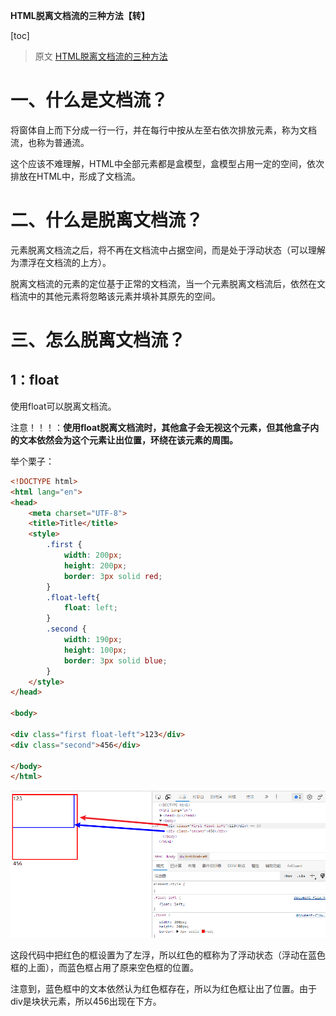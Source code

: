 **HTML脱离文档流的三种方法【转】**

[toc]

> 原文 [HTML脱离文档流的三种方法](https://blog.csdn.net/theLostLamb/article/details/79581984)

# 一、什么是文档流？

将窗体自上而下分成一行一行，并在每行中按从左至右依次排放元素，称为文档流，也称为普通流。

这个应该不难理解，HTML中全部元素都是盒模型，盒模型占用一定的空间，依次排放在HTML中，形成了文档流。


# 二、什么是脱离文档流？

元素脱离文档流之后，将不再在文档流中占据空间，而是处于浮动状态（可以理解为漂浮在文档流的上方）。

脱离文档流的元素的定位基于正常的文档流，当一个元素脱离文档流后，依然在文档流中的其他元素将忽略该元素并填补其原先的空间。


# 三、怎么脱离文档流？

## 1：float

使用float可以脱离文档流。

注意！！！：**使用float脱离文档流时，其他盒子会无视这个元素，但其他盒子内的文本依然会为这个元素让出位置，环绕在该元素的周围。**

举个栗子：

```html
<!DOCTYPE html>
<html lang="en">
<head>
    <meta charset="UTF-8">
    <title>Title</title>
    <style>
        .first {
            width: 200px;
            height: 200px;
            border: 3px solid red;
        }
        .float-left{
            float: left;
        }
        .second {
            width: 190px;
            height: 100px;
            border: 3px solid blue;
        }
    </style>
</head>
 
<body>
 
<div class="first float-left">123</div>
<div class="second">456</div>
 
</body>
</html>
```

![](img/20230401230520.png)

这段代码中把红色的框设置为了左浮，所以红色的框称为了浮动状态（浮动在蓝色框的上面），而蓝色框占用了原来空色框的位置。

注意到，蓝色框中的文本依然认为红色框存在，所以为红色框让出了位置。由于div是块状元素，所以456出现在下方。

